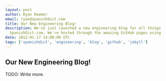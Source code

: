 ```yaml
---
layout: post
author: Ryan Roemer
email: ryan@spanishdict.com
title: Our New Engineering Blog!
description: We've just launched a new engineering blog for all things technical at
  SpanishDict.com. We're hosted through the amazing GitHub pages using Jekyll.
date: 2012-01-17 14:00:00 UTC
tags: ['spanishdict', 'engineering', 'blog', 'github', 'jekyll']
---
```

## Our New Engineering Blog!

TODO: Write more.
